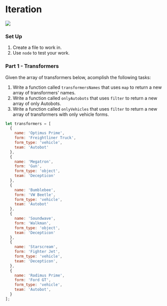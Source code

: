 # Iteration

![](https://media.giphy.com/media/pfeT03JnVSsbC/giphy.gif)

### Set Up

1. Create a file to work in.
2. Use `node` to test your work.

### Part 1 - Transformers

Given the array of transformers below, acomplish the following tasks:

1. Write a function called `transformersNames` that uses `map` to return a new array of transformers' names.
2. Write a function called `onlyAutobots` that uses `filter` to return a new array of only Autobots.
3. Write a function called `onlyVehicles` that uses `filter` to return a new array of transformers with only vehicle forms.

```js
let transformers = [
  {
    name: 'Optimus Prime',
    form: 'Freightliner Truck',
    form_type: 'vehicle',
    team: 'Autobot'
  },
  {
    name: 'Megatron',
    form: 'Gun',
    form_type: 'object',
    team: 'Decepticon'
  },
  {
    name: 'Bumblebee',
    form: 'VW Beetle',
    form_type: 'vehicle',
    team: 'Autobot'
  },
  {
    name: 'Soundwave',
    form: 'Walkman',
    form_type: 'object',
    team: 'Decepticon'
  },
  {
    name: 'Starscream',
    form: 'Fighter Jet',
    form_type: 'vehicle',
    team: 'Decepticon',
  },
  {
    name: 'Rodimus Prime',
    form: 'Ford GT',
    form_type: 'vehicle',
    team: 'Autobot',
  }
];
```